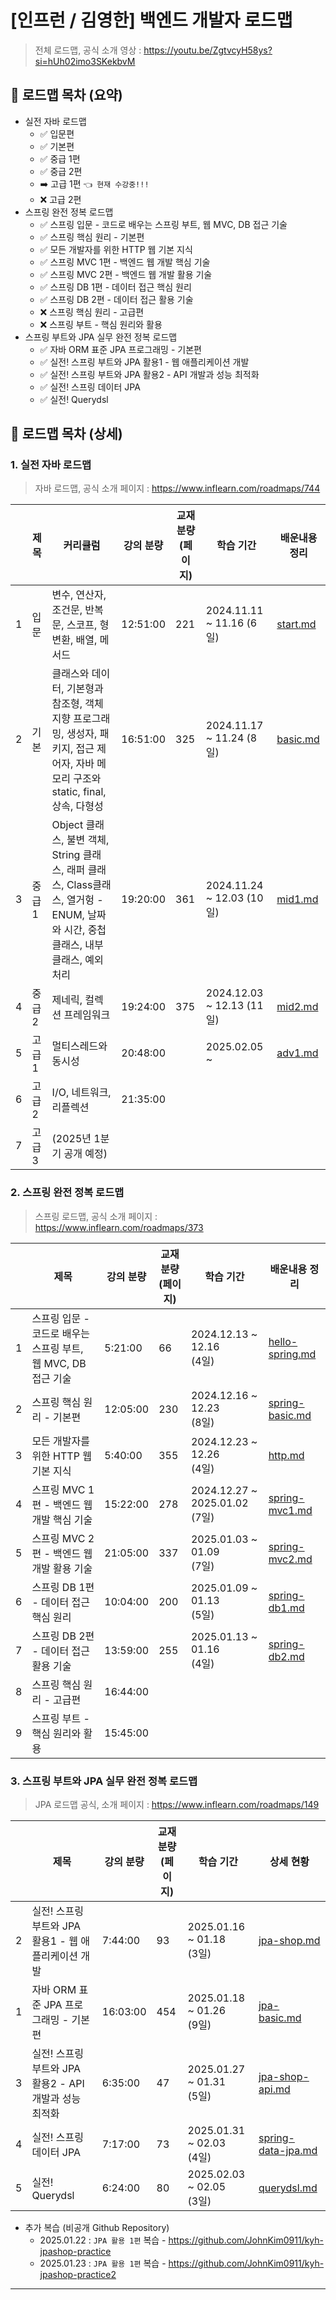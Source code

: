 # [인프런 / 김영한] 백엔드 개발자 로드맵

> 전체 로드맵, 공식 소개 영상 : https://youtu.be/ZgtvcyH58ys?si=hUh02imo3SKekbvM

## 📌 로드맵 목차 (요약)

- 실전 자바 로드맵
   - ✅ 입문편
   - ✅ 기본편
   - ✅ 중급 1편
   - ✅ 중급 2편
   - ➡️ 고급 1편 `👈 현재 수강중!!!`
   - ❌ 고급 2편
- 스프링 완전 정복 로드맵
   - ✅ 스프링 입문 - 코드로 배우는 스프링 부트, 웹 MVC, DB 접근 기술
   - ✅ 스프링 핵심 원리 - 기본편
   - ✅ 모든 개발자를 위한 HTTP 웹 기본 지식
   - ✅ 스프링 MVC 1편 - 백엔드 웹 개발 핵심 기술
   - ✅ 스프링 MVC 2편 - 백엔드 웹 개발 활용 기술
   - ✅ 스프링 DB 1편 - 데이터 접근 핵심 원리
   - ✅ 스프링 DB 2편 - 데이터 접근 활용 기술
   - ❌ 스프링 핵심 원리 - 고급편
   - ❌ 스프링 부트 - 핵심 원리와 활용
- 스프링 부트와 JPA 실무 완전 정복 로드맵
  - ✅ 자바 ORM 표준 JPA 프로그래밍 - 기본편
  - ✅ 실전! 스프링 부트와 JPA 활용1 - 웹 애플리케이션 개발
  - ✅ 실전! 스프링 부트와 JPA 활용2 - API 개발과 성능 최적화
  - ✅ 실전! 스프링 데이터 JPA
  - ✅ 실전! Querydsl

## 🔎 로드맵 목차 (상세)

### 1. 실전 자바 로드맵

> 자바 로드맵, 공식 소개 페이지 : https://www.inflearn.com/roadmaps/744

|   | 제목   | 커리큘럼                                                                                      | 강의 분량    | 교재 분량 <br>(페이지) | 학습 기간                    | 배운내용 정리                              |
|---|------|-------------------------------------------------------------------------------------------|----------|-----------------|--------------------------|--------------------------------------|
| 1 | 입문   | 변수, 연산자, 조건문, 반복문, 스코프, 형변환, 배열, 메서드                                                      | 12:51:00 | 221             | 2024.11.11 ~ 11.16 (6일)  | [start.md](01_java/java_01_start.md) |
| 2 | 기본   | 클래스와 데이터, 기본형과 참조형, 객체 지향 프로그래밍, 생성자, 패키지, 접근 제어자, 자바 메모리 구조와 static, final, 상속, 다형성      | 16:51:00 | 325             | 2024.11.17 ~ 11.24 (8일)  | [basic.md](01_java/java_02_basic.md) |
| 3 | 중급 1 | Object 클래스, 불변 객체, String 클래스, 래퍼 클래스, Class클래스, 열거헝 - ENUM, 날짜와 시간, 중첩 클래스, 내부 클래스, 예외처리 | 19:20:00 | 361             | 2024.11.24 ~ 12.03 (10일) | [mid1.md](01_java/java_03_mid1.md)   |
| 4 | 중급 2 | 제네릭, 컬렉션 프레임워크                                                                            | 19:24:00 | 375             | 2024.12.03 ~ 12.13 (11일) | [mid2.md](01_java/java_04_mid2.md)   |
| 5 | 고급 1 | 멀티스레드와 동시성                                                                                | 20:48:00 |                 | 2025.02.05 ~             | [adv1.md](01_java/java_05_adv1.md)   |
| 6 | 고급 2 | I/O, 네트워크, 리플렉션                                                                           | 21:35:00 |                 |                          |                                      |
| 7 | 고급 3 | (2025년 1분기 공개 예정)                                                                         |          |                 |                          |                                      |

### 2. 스프링 완전 정복 로드맵

> 스프링 로드맵, 공식 소개 페이지 : https://www.inflearn.com/roadmaps/373

|   | 제목                                       | 강의 분량    | 교재 분량 <br>(페이지) | 학습 기간                            | 배운내용 정리                                         |
|---|------------------------------------------|----------|-----------------|----------------------------------|-------------------------------------------------|
| 1 | 스프링 입문 - 코드로 배우는 스프링 부트, 웹 MVC, DB 접근 기술 | 5:21:00  | 66              | 2024.12.13 ~ 12.16 <br>(4일)      | [hello-spring.md](02_spring/spring_01_start.md) |
| 2 | 스프링 핵심 원리 - 기본편                          | 12:05:00 | 230             | 2024.12.16 ~ 12.23 <br>(8일)      | [spring-basic.md](02_spring/spring_02_basic.md) |
| 3 | 모든 개발자를 위한 HTTP 웹 기본 지식                  | 5:40:00  | 355             | 2024.12.23 ~ 12.26 <br>(4일)      | [http.md](02_spring/spring_03_http.md)          |
| 4 | 스프링 MVC 1편 - 백엔드 웹 개발 핵심 기술              | 15:22:00 | 278             | 2024.12.27 ~ 2025.01.02 <br>(7일) | [spring-mvc1.md](02_spring/spring_04_mvc1.md)   |
| 5 | 스프링 MVC 2편 - 백엔드 웹 개발 활용 기술              | 21:05:00 | 337             | 2025.01.03 ~ 01.09 <br>(7일)      | [spring-mvc2.md](02_spring/spring_05_mvc2.md)   |
| 6 | 스프링 DB 1편 - 데이터 접근 핵심 원리                 | 10:04:00 | 200             | 2025.01.09 ~ 01.13 <br>(5일)      | [spring-db1.md](02_spring/spring_06_db1.md)     |
| 7 | 스프링 DB 2편 - 데이터 접근 활용 기술                 | 13:59:00 | 255             | 2025.01.13 ~ 01.16 <br>(4일)      | [spring-db2.md](02_spring/spring_07_db2.md)     |
| 8 | 스프링 핵심 원리 - 고급편                          | 16:44:00 |                 |                                  |                                                 |
| 9 | 스프링 부트 - 핵심 원리와 활용                       | 15:45:00 |                 |                                  |                                                 |

### 3. 스프링 부트와 JPA 실무 완전 정복 로드맵

> JPA 로드맵 공식, 소개 페이지 : https://www.inflearn.com/roadmaps/149

|   | 제목                                   | 강의 분량    | 교재 분량 <br>(페이지) | 학습 기간                       | 상세 현황                                              |
|---|--------------------------------------|----------|-----------------|-----------------------------|----------------------------------------------------|
| 2 | 실전! 스프링 부트와 JPA 활용1 - 웹 애플리케이션 개발    | 7:44:00  | 93              | 2025.01.16 ~ 01.18 <br>(3일) | [jpa-shop.md](03_jpa/jpa_02_jpashop.md)            |
| 1 | 자바 ORM 표준 JPA 프로그래밍 - 기본편            | 16:03:00 | 454             | 2025.01.18 ~ 01.26 <br>(9일) | [jpa-basic.md](03_jpa/jpa_01_basic.md)             |
| 3 | 실전! 스프링 부트와 JPA 활용2 - API 개발과 성능 최적화 | 6:35:00  | 47              | 2025.01.27 ~ 01.31 <br>(5일) | [jpa-shop-api.md](03_jpa/jpa_03_jpashop_api.md)    |
| 4 | 실전! 스프링 데이터 JPA                      | 7:17:00  | 73              | 2025.01.31 ~ 02.03 <br>(4일) | [spring-data-jpa.md](03_jpa/jpa_04_spring_data.md) |
| 5 | 실전! Querydsl                         | 6:24:00  | 80              | 2025.02.03 ~ 02.05 <br>(3일) | [querydsl.md](03_jpa/jpa_05_querydsl.md)           |

- 추가 복습 (비공개 Github Repository)
  - 2025.01.22 : `JPA 활용 1편` 복습 - https://github.com/JohnKim0911/kyh-jpashop-practice
  - 2025.01.23 : `JPA 활용 1편` 복습 - https://github.com/JohnKim0911/kyh-jpashop-practice2

---

